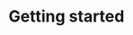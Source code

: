 ---
title: Getting started
bookCollapseSection: true
weight: 200
aliases:
    - /getting_started
---